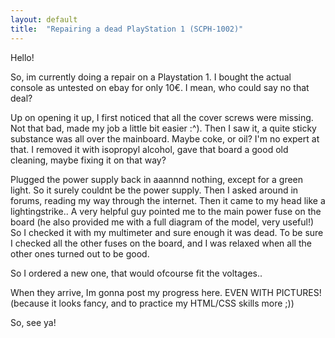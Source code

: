 ```yaml
---
layout: default
title:  "Repairing a dead PlayStation 1 (SCPH-1002)"
---
```


Hello!

So, im currently doing a repair on a Playstation 1. I bought the actual console as untested on ebay for only 10€.
I mean, who could say no that deal?

Up on opening it up, I first noticed that all the cover screws were missing. Not that bad, made my job a little bit easier :^).
Then I saw it, a quite sticky substance was all over the mainboard. Maybe coke, or oil? I'm no expert at that.
I removed it with isopropyl alcohol, gave that board a good old cleaning, maybe fixing it on that way?

Plugged the power supply back in aaannnd nothing, except for a green light. So it surely couldnt be the power supply.
Then I asked around in forums, reading my way through the internet. Then it came to my head like a lightingstrike..
A very helpful guy pointed me to the main power fuse on the board (he also provided me with a full diagram of the model, very useful!)
So I checked it with my multimeter and sure enough it was dead. To be sure I checked all the other fuses on the board, and I was relaxed when all the other ones turned out to be good.

So I ordered a new one, that would ofcourse fit the voltages..

When they arrive, Im gonna post my progress here. EVEN WITH PICTURES! (because it looks fancy, and to practice my HTML/CSS skills more ;))

So, see ya!